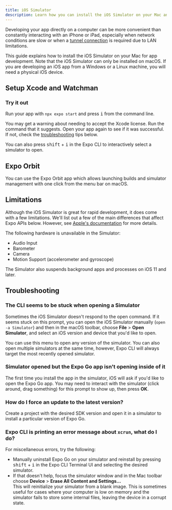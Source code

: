 ```yaml
---
title: iOS Simulator
description: Learn how you can install the iOS Simulator on your Mac and use it to develop your app.
---
```


Developing your app directly on a computer can be more convenient than constantly interacting with an iPhone or iPad, especially when network conditions are slow or when a [tunnel connection](/more/expo-cli/#tunneling) is required due to LAN limitations.

This guide explains how to install the iOS Simulator on your Mac for app development. Note that the iOS Simulator can only be installed on macOS. If you are developing an iOS app from a Windows or a Linux machine, you will need a physical iOS device.

## Setup Xcode and Watchman

### Try it out

Run your app with `npx expo start` and press <kbd>i</kbd> from the command line.

You may get a warning about needing to accept the Xcode license. Run the command that it suggests. Open your app again to see if it was successful. If not, check the [troubleshooting](#troubleshooting) tips below.

You can also press <kbd>shift</kbd> + <kbd>i</kbd> in the Expo CLI to interactively select a simulator to open.

## Expo Orbit

You can use the Expo Orbit app which allows launching builds and simulator management with one click from the menu bar on macOS.

## Limitations

Although the iOS Simulator is great for rapid development, it does come with a few limitations. We'll list out a few of the main differences that affect Expo APIs below. However, see [Apple's documentation](https://help.apple.com/simulator/mac/current/#/devb0244142d) for more details.

The following hardware is unavailable in the Simulator:

- Audio Input
- Barometer
- Camera
- Motion Support (accelerometer and gyroscope)

The Simulator also suspends background apps and processes on iOS 11 and later.

## Troubleshooting

### The CLI seems to be stuck when opening a Simulator

Sometimes the iOS Simulator doesn't respond to the open command. If it seems stuck on this prompt, you can open the iOS Simulator manually (`open -a Simulator`) and then in the macOS toolbar, choose **File** &gt; **Open Simulator**, and select an iOS version and device that you'd like to open.

You can use this menu to open any version of the simulator. You can also open multiple simulators at the same time, however, Expo CLI will always target the most recently opened simulator.

### Simulator opened but the Expo Go app isn't opening inside of it

The first time you install the app in the simulator, iOS will ask if you'd like to open the Expo Go app. You may need to interact with the simulator (click around, drag something) for this prompt to show up, then press **OK**.

### How do I force an update to the latest version?

Create a project with the desired SDK version and open it in a simulator to install a particular version of Expo Go.

### Expo CLI is printing an error message about `xcrun`, what do I do?

For miscellaneous errors, try the following:

- Manually uninstall Expo Go on your simulator and reinstall by pressing <kbd>shift</kbd> + <kbd>i</kbd> in the Expo CLI Terminal UI and selecting the desired simulator.
- If that doesn't help, focus the simulator window and in the Mac toolbar choose **Device** &gt; **Erase All Content and Settings...**<br/>
  This will reinitialize your simulator from a blank image. This is sometimes useful for cases where your computer is low on memory and the simulator fails to store some internal files, leaving the device in a corrupt state.